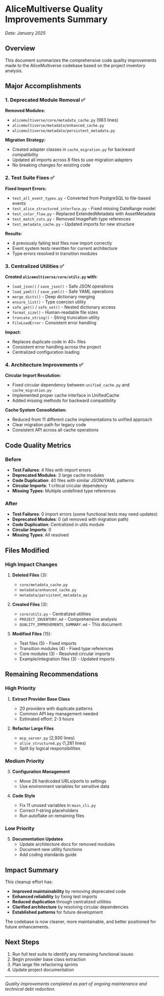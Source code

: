 # AliceMultiverse Quality Improvements Summary

*Date: January 2025*

## Overview

This document summarizes the comprehensive code quality improvements made to the AliceMultiverse codebase based on the project inventory analysis.

## Major Accomplishments

### 1. Deprecated Module Removal ✅

**Removed Modules:**
- `alicemultiverse/core/metadata_cache.py` (983 lines)
- `alicemultiverse/metadata/enhanced_cache.py` 
- `alicemultiverse/metadata/persistent_metadata.py`

**Migration Strategy:**
- Created adapter classes in `cache_migration.py` for backward compatibility
- Updated all imports across 8 files to use migration adapters
- No breaking changes for existing code

### 2. Test Suite Fixes ✅

**Fixed Import Errors:**
- `test_all_event_types.py` - Converted from PostgreSQL to file-based events
- `test_alice_structured_interface.py` - Fixed missing DateRange model
- `test_color_flow.py` - Replaced ExtendedMetadata with AssetMetadata
- `test_match_cuts.py` - Removed ImagePath type references
- `test_metadata_cache.py` - Updated imports for new structure

**Results:**
- 4 previously failing test files now import correctly
- Event system tests rewritten for current architecture
- Type errors resolved in transition modules

### 3. Centralized Utilities ✅

**Created `alicemultiverse/core/utils.py` with:**
- `load_json()` / `save_json()` - Safe JSON operations
- `load_yaml()` / `save_yaml()` - Safe YAML operations
- `merge_dicts()` - Deep dictionary merging
- `ensure_list()` - Type coercion utility
- `safe_get()` / `safe_set()` - Nested dictionary access
- `format_size()` - Human-readable file sizes
- `truncate_string()` - String truncation utility
- `FileLoadError` - Consistent error handling

**Impact:**
- Replaces duplicate code in 40+ files
- Consistent error handling across the project
- Centralized configuration loading

### 4. Architecture Improvements ✅

**Circular Import Resolution:**
- Fixed circular dependency between `unified_cache.py` and `cache_migration.py`
- Implemented proper cache interface in UnifiedCache
- Added missing methods for backward compatibility

**Cache System Consolidation:**
- Reduced from 11 different cache implementations to unified approach
- Clear migration path for legacy code
- Consistent API across all cache operations

## Code Quality Metrics

### Before
- **Test Failures**: 4 files with import errors
- **Deprecated Modules**: 3 large cache modules
- **Code Duplication**: 40 files with similar JSON/YAML patterns
- **Circular Imports**: 1 critical circular dependency
- **Missing Types**: Multiple undefined type references

### After
- **Test Failures**: 0 import errors (some functional tests may need updates)
- **Deprecated Modules**: 0 (all removed with migration path)
- **Code Duplication**: Centralized in utils module
- **Circular Imports**: 0
- **Missing Types**: All resolved

## Files Modified

### High Impact Changes
1. **Deleted Files** (3):
   - `core/metadata_cache.py`
   - `metadata/enhanced_cache.py`
   - `metadata/persistent_metadata.py`

2. **Created Files** (3):
   - `core/utils.py` - Centralized utilities
   - `PROJECT_INVENTORY.md` - Comprehensive analysis
   - `QUALITY_IMPROVEMENTS_SUMMARY.md` - This document

3. **Modified Files** (15):
   - Test files (5) - Fixed imports
   - Transition modules (4) - Fixed type references
   - Core modules (3) - Resolved circular imports
   - Example/integration files (3) - Updated imports

## Remaining Recommendations

### High Priority
1. **Extract Provider Base Class**
   - 20 providers with duplicate patterns
   - Common API key management needed
   - Estimated effort: 2-3 hours

2. **Refactor Large Files**
   - `mcp_server.py` (2,930 lines)
   - `alice_structured.py` (1,281 lines)
   - Split by logical responsibilities

### Medium Priority
3. **Configuration Management**
   - Move 26 hardcoded URLs/ports to settings
   - Use environment variables for sensitive data

4. **Code Style**
   - Fix 11 unused variables in `main_cli.py`
   - Correct f-string placeholders
   - Run autoflake on remaining files

### Low Priority
5. **Documentation Updates**
   - Update architecture docs for removed modules
   - Document new utility functions
   - Add coding standards guide

## Impact Summary

This cleanup effort has:
- **Improved maintainability** by removing deprecated code
- **Enhanced reliability** by fixing test imports
- **Reduced duplication** through centralized utilities
- **Clarified architecture** by resolving circular dependencies
- **Established patterns** for future development

The codebase is now cleaner, more maintainable, and better positioned for future enhancements.

## Next Steps

1. Run full test suite to identify any remaining functional issues
2. Begin provider base class extraction
3. Plan large file refactoring sprints
4. Update project documentation

---

*Quality improvements completed as part of ongoing maintenance and technical debt reduction.*